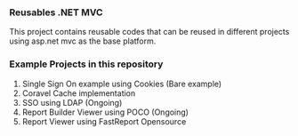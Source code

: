 ### Reusables .NET MVC

This project contains reusable codes that can be reused in different projects using asp.net mvc as the base platform. 
      
### Example Projects in this repository 
1. Single Sign On example using Cookies (Bare example)
2. Coravel Cache implementation
3. SSO using LDAP (Ongoing)
4. Report Builder Viewer using POCO (Ongoing)
5. Report Viewer using FastReport Opensource
  
